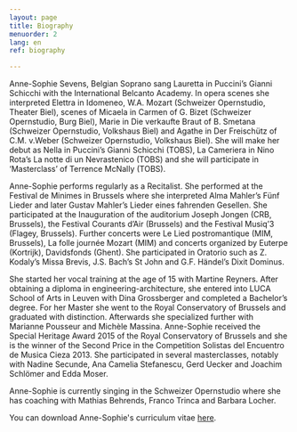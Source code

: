 ```yaml
---
layout: page
title: Biography
menuorder: 2
lang: en
ref: biography

---
```



Anne-Sophie Sevens, Belgian Soprano sang Lauretta in Puccini’s Gianni Schicchi with the International Belcanto Academy. In opera scenes she interpreted Elettra in Idomeneo, W.A. Mozart (Schweizer Opernstudio, Theater Biel), scenes of Micaela in Carmen of G. Bizet (Schweizer Opernstudio, Burg Biel), Marie in Die verkaufte Braut of B. Smetana (Schweizer Opernstudio, Volkshaus Biel) and Agathe in Der Freischütz of C.M. v.Weber (Schweizer Opernstudio, Volkshaus Biel). She will make her debut as Nella in Puccini’s Gianni Schicchi (TOBS), La Cameriera in Nino Rota’s La notte di un Nevrastenico (TOBS) and she will participate in ‘Masterclass’ of Terrence McNally (TOBS).

Anne-Sophie performs regularly as a Recitalist. She performed at the Festival de Minimes in Brussels where she interpreted Alma Mahler’s Fünf Lieder and later Gustav Mahler’s Lieder eines fahrenden Gesellen. She participated at the Inauguration of the auditorium Joseph Jongen (CRB, Brussels), the Festival Courants d’Air (Brussels) and the Festival Musiq’3 (Flagey, Brussels). Further concerts were Le Lied postromantique (MIM, Brussels), La folle journée Mozart (MIM) and concerts organized by Euterpe (Kortrijk), Davidsfonds (Ghent). She participated in Oratorio such as Z. Kodaly’s Missa Brevis, J.S. Bach’s St John and G.F. Händel’s Dixit Dominus.

She started her vocal training at the age of 15 with Martine Reyners. After obtaining a diploma in engineering-architecture, she entered into LUCA School of Arts in Leuven with Dina Grossberger and completed a Bachelor’s degree. For her Master she went to the Royal Conservatory of Brussels and graduated with distinction. Afterwards she specialized further with Marianne Pousseur and Michèle Massina. Anne-Sophie received the Special Heritage Award 2015 of the Royal Conservatory of Brussels and she is the winner of the Second Price in the Competition Solistas del Encuentro de Musica Cieza 2013. She participated in several masterclasses, notably with Nadine Secunde, Ana Camelia Stefanescu, Gerd Uecker and Joachim Schlömer and Edda Moser.

Anne-Sophie is currently singing in the Schweizer Opernstudio where she has coaching with Mathias Behrends, Franco Trinca and Barbara Locher.

You can download Anne-Sophie's curriculum vitae [here](assets/CV.pdf).

